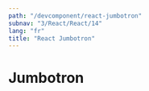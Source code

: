 ```yaml
---
path: "/devcomponent/react-jumbotron"
subnav: "3/React/React/14"
lang: "fr"
title: "React Jumbotron"
---
```


# Jumbotron

<reactjumbotron />